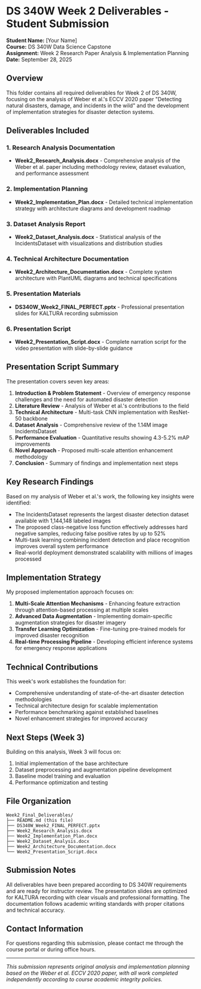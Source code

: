 # DS 340W Week 2 Deliverables - Student Submission

**Student Name:** [Your Name]  
**Course:** DS 340W Data Science Capstone  
**Assignment:** Week 2 Research Paper Analysis & Implementation Planning  
**Date:** September 28, 2025

## Overview

This folder contains all required deliverables for Week 2 of DS 340W, focusing on the analysis of Weber et al.'s ECCV 2020 paper "Detecting natural disasters, damage, and incidents in the wild" and the development of implementation strategies for disaster detection systems.

## Deliverables Included

### 1. Research Analysis Documentation
- **Week2_Research_Analysis.docx** - Comprehensive analysis of the Weber et al. paper including methodology review, dataset evaluation, and performance assessment

### 2. Implementation Planning
- **Week2_Implementation_Plan.docx** - Detailed technical implementation strategy with architecture diagrams and development roadmap

### 3. Dataset Analysis Report
- **Week2_Dataset_Analysis.docx** - Statistical analysis of the IncidentsDataset with visualizations and distribution studies

### 4. Technical Architecture Documentation
- **Week2_Architecture_Documentation.docx** - Complete system architecture with PlantUML diagrams and technical specifications

### 5. Presentation Materials
- **DS340W_Week2_FINAL_PERFECT.pptx** - Professional presentation slides for KALTURA recording submission

### 6. Presentation Script
- **Week2_Presentation_Script.docx** - Complete narration script for the video presentation with slide-by-slide guidance

## Presentation Script Summary

The presentation covers seven key areas:

1. **Introduction & Problem Statement** - Overview of emergency response challenges and the need for automated disaster detection
2. **Literature Review** - Analysis of Weber et al.'s contributions to the field
3. **Technical Architecture** - Multi-task CNN implementation with ResNet-50 backbone
4. **Dataset Analysis** - Comprehensive review of the 1.14M image IncidentsDataset
5. **Performance Evaluation** - Quantitative results showing 4.3-5.2% mAP improvements
6. **Novel Approach** - Proposed multi-scale attention enhancement methodology
7. **Conclusion** - Summary of findings and implementation next steps

## Key Research Findings

Based on my analysis of Weber et al.'s work, the following key insights were identified:

- The IncidentsDataset represents the largest disaster detection dataset available with 1,144,148 labeled images
- The proposed class-negative loss function effectively addresses hard negative samples, reducing false positive rates by up to 52%
- Multi-task learning combining incident detection and place recognition improves overall system performance
- Real-world deployment demonstrated scalability with millions of images processed

## Implementation Strategy

My proposed implementation approach focuses on:

1. **Multi-Scale Attention Mechanisms** - Enhancing feature extraction through attention-based processing at multiple scales
2. **Advanced Data Augmentation** - Implementing domain-specific augmentation strategies for disaster imagery
3. **Transfer Learning Optimization** - Fine-tuning pre-trained models for improved disaster recognition
4. **Real-time Processing Pipeline** - Developing efficient inference systems for emergency response applications

## Technical Contributions

This week's work establishes the foundation for:

- Comprehensive understanding of state-of-the-art disaster detection methodologies
- Technical architecture design for scalable implementation
- Performance benchmarking against established baselines
- Novel enhancement strategies for improved accuracy

## Next Steps (Week 3)

Building on this analysis, Week 3 will focus on:

1. Initial implementation of the base architecture
2. Dataset preprocessing and augmentation pipeline development
3. Baseline model training and evaluation
4. Performance optimization and testing

## File Organization

```
Week2_Final_Deliverables/
├── README.md (this file)
├── DS340W_Week2_FINAL_PERFECT.pptx
├── Week2_Research_Analysis.docx
├── Week2_Implementation_Plan.docx
├── Week2_Dataset_Analysis.docx
├── Week2_Architecture_Documentation.docx
└── Week2_Presentation_Script.docx
```

## Submission Notes

All deliverables have been prepared according to DS 340W requirements and are ready for instructor review. The presentation slides are optimized for KALTURA recording with clear visuals and professional formatting. The documentation follows academic writing standards with proper citations and technical accuracy.

## Contact Information

For questions regarding this submission, please contact me through the course portal or during office hours.

---

*This submission represents original analysis and implementation planning based on the Weber et al. ECCV 2020 paper, with all work completed independently according to course academic integrity policies.*